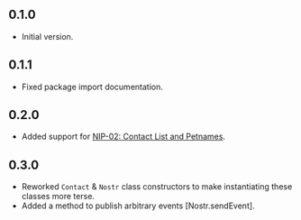 ## 0.1.0

- Initial version.

## 0.1.1

- Fixed package import documentation.

## 0.2.0

- Added support for [NIP-02: Contact List and Petnames](https://github.com/nostr-protocol/nips/blob/master/02.md).

## 0.3.0

- Reworked `Contact` & `Nostr` class constructors to make instantiating these classes more terse.
- Added a method to publish arbitrary events [Nostr.sendEvent].

